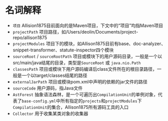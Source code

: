 # 名词解释

- `项目` Allision1875目前面向的是Maven项目，下文中的“项目”均指Maven项目
- `projectPath` 项目路径，如/Users/deolin/Documents/project-repo/allison1875
- `projectModules` 项目下的模块，如Allison1875目前有base、doc-analyzer、snippet-transformer、statute-inspector四个模块
- `sourceRoot` / `sourceRootPath` 项目或模块下的用户源码目录，一般是一个以src/main/java结尾的目录，类型是`SourceRoot` 或 `java.nio.Path`
- `classesPath` 项目或模块下用户源码编译后class文件所在的根目录路径，一般是一个以target/classes结尾的路径
- `externalJarPath` 项目或模块pom.xml中声明的依赖的jar文件的路径
- `sourceCode` 用户源码，指Java文件
- `AstForest` 抽象语法森林，是一个可遍历出`CompilationUnit`的单例对象，代表了`base-config.yml`中所有指定的`projects`和`projectModules`下`CompilationUnit`的集合，Allison1875所有源码工具的入口
- `Collector` 用于收集某类对象的收集器